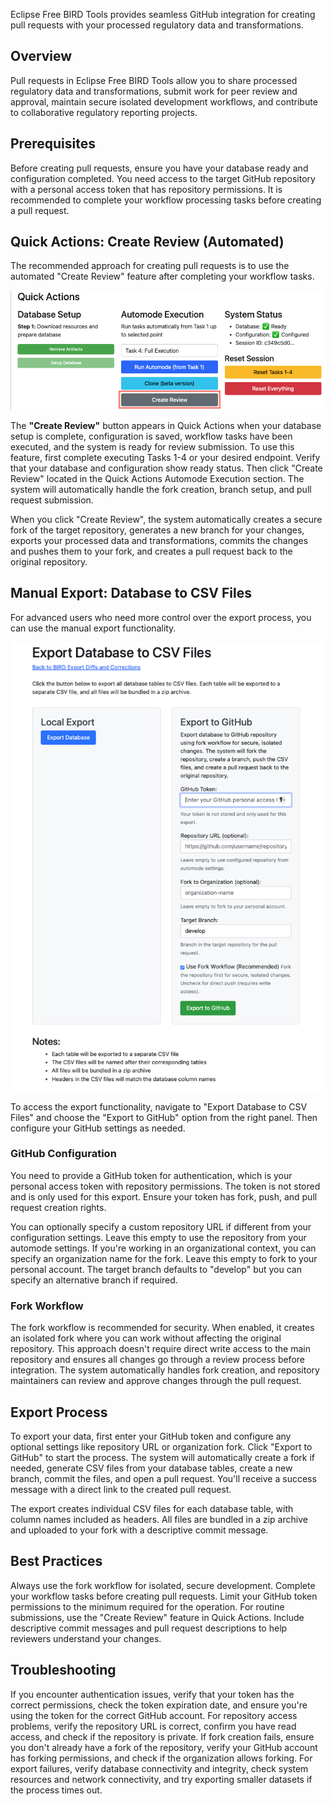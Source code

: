Eclipse Free BIRD Tools provides seamless GitHub integration for creating pull requests with your processed regulatory data and transformations.

## Overview

Pull requests in Eclipse Free BIRD Tools allow you to share processed regulatory data and transformations, submit work for peer review and approval, maintain secure isolated development workflows, and contribute to collaborative regulatory reporting projects.

## Prerequisites

Before creating pull requests, ensure you have your database ready and configuration completed. You need access to the target GitHub repository with a personal access token that has repository permissions. It is recommended to complete your workflow processing tasks before creating a pull request.

## Quick Actions: Create Review (Automated)

The recommended approach for creating pull requests is to use the automated "Create Review" feature after completing your workflow tasks.

![Quick Actions Setup Finished](images/screenshots/quickaction/quickactionmenu_setup_finished_create_review.png)

The **"Create Review"** button appears in Quick Actions when your database setup is complete, configuration is saved, workflow tasks have been executed, and the system is ready for review submission. To use this feature, first complete executing Tasks 1-4 or your desired endpoint. Verify that your database and configuration show ready status. Then click "Create Review" located in the Quick Actions Automode Execution section. The system will automatically handle the fork creation, branch setup, and pull request submission.

When you click "Create Review", the system automatically creates a secure fork of the target repository, generates a new branch for your changes, exports your processed data and transformations, commits the changes and pushes them to your fork, and creates a pull request back to the original repository.

## Manual Export: Database to CSV Files

For advanced users who need more control over the export process, you can use the manual export functionality.

![Export Database to CSV](images/screenshots/pull_request/pull_request.png)

To access the export functionality, navigate to "Export Database to CSV Files" and choose the "Export to GitHub" option from the right panel. Then configure your GitHub settings as needed.

### GitHub Configuration

You need to provide a GitHub token for authentication, which is your personal access token with repository permissions. The token is not stored and is only used for this export. Ensure your token has fork, push, and pull request creation rights.

You can optionally specify a custom repository URL if different from your configuration settings. Leave this empty to use the repository from your automode settings. If you're working in an organizational context, you can specify an organization name for the fork. Leave this empty to fork to your personal account. The target branch defaults to "develop" but you can specify an alternative branch if required.

### Fork Workflow

The fork workflow is recommended for security. When enabled, it creates an isolated fork where you can work without affecting the original repository. This approach doesn't require direct write access to the main repository and ensures all changes go through a review process before integration. The system automatically handles fork creation, and repository maintainers can review and approve changes through the pull request.

## Export Process

To export your data, first enter your GitHub token and configure any optional settings like repository URL or organization fork. Click "Export to GitHub" to start the process. The system will automatically create a fork if needed, generate CSV files from your database tables, create a new branch, commit the files, and open a pull request. You'll receive a success message with a direct link to the created pull request.

The export creates individual CSV files for each database table, with column names included as headers. All files are bundled in a zip archive and uploaded to your fork with a descriptive commit message.

## Best Practices

Always use the fork workflow for isolated, secure development. Complete your workflow tasks before creating pull requests. Limit your GitHub token permissions to the minimum required for the operation. For routine submissions, use the "Create Review" feature in Quick Actions. Include descriptive commit messages and pull request descriptions to help reviewers understand your changes.

## Troubleshooting

If you encounter authentication issues, verify that your token has the correct permissions, check the token expiration date, and ensure you're using the token for the correct GitHub account. For repository access problems, verify the repository URL is correct, confirm you have read access, and check if the repository is private. If fork creation fails, ensure you don't already have a fork of the repository, verify your GitHub account has forking permissions, and check if the organization allows forking. For export failures, verify database connectivity and integrity, check system resources and network connectivity, and try exporting smaller datasets if the process times out.
